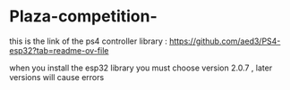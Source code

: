 ﻿# Plaza-competition-

 this is the link of the ps4 controller library :
https://github.com/aed3/PS4-esp32?tab=readme-ov-file

 when you install the esp32 library you must choose version 2.0.7 , later versions will cause errors

